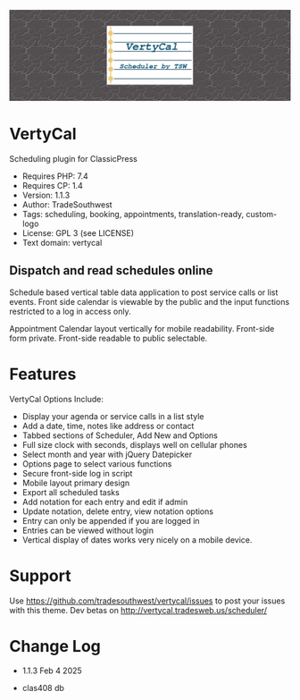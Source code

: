 ![Vertycal banner](images/banner-1544x500.png)

# VertyCal
Scheduling plugin for ClassicPress

- Requires PHP: 7.4
- Requires CP:  1.4
- Version:      1.1.3
- Author:       TradeSouthwest
- Tags:         scheduling, booking, appointments, translation-ready, custom-logo
- License:      GPL 3 (see LICENSE)
- Text domain:  vertycal

## Dispatch and read schedules online
Schedule based vertical table data application to post service calls or list events. Front side calendar is viewable by the public and the input functions restricted to a log in access only. 

Appointment Calendar layout vertically for mobile readability. Front-side form private. Front-side readable to public selectable. 

# Features
VertyCal Options Include:

* Display your agenda or service calls in a list style
* Add a date, time, notes like address or contact
* Tabbed sections of Scheduler, Add New and Options
* Full size clock with seconds, displays well on cellular phones
* Select month and year with jQuery Datepicker
* Options page to select various functions
* Secure front-side log in script
* Mobile layout primary design
* Export all scheduled tasks
* Add notation for each entry and edit if admin
* Update notation, delete entry, view notation options
* Entry can only be appended if you are logged in
* Entries can be viewed without login
* Vertical display of dates works very nicely on a mobile device.


# Support
Use https://github.com/tradesouthwest/vertycal/issues to post your issues with this theme.
Dev betas on http://vertycal.tradesweb.us/scheduler/

# Change Log
- 1.1.3
Feb 4 2025
* clas408 db
